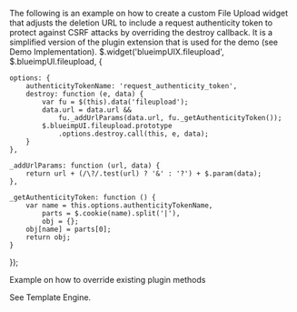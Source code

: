 The following is an example on how to create a custom File Upload widget that adjusts the deletion URL to include a request authenticity token to protect against CSRF attacks by overriding the destroy callback.
It is a simplified version of the plugin extension that is used for the demo (see Demo Implementation).
$.widget('blueimpUIX.fileupload', $.blueimpUI.fileupload, {

    options: {
        authenticityTokenName: 'request_authenticity_token',
        destroy: function (e, data) {
            var fu = $(this).data('fileupload');
            data.url = data.url &&
                fu._addUrlParams(data.url, fu._getAuthenticityToken());
            $.blueimpUI.fileupload.prototype
                .options.destroy.call(this, e, data);
        }
    },
    
    _addUrlParams: function (url, data) {
        return url + (/\?/.test(url) ? '&' : '?') + $.param(data);
    },
    
    _getAuthenticityToken: function () {
        var name = this.options.authenticityTokenName,
            parts = $.cookie(name).split('|'),
            obj = {};
        obj[name] = parts[0];
        return obj;
    }

});

Example on how to override existing plugin methods

See Template Engine.